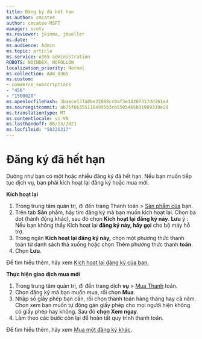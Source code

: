 ```yaml
---
title: Đăng ký đã hết hạn
ms.author: cmcatee
author: cmcatee-MSFT
manager: scotv
ms.reviewer: jkinma, jmueller
ms.date: ''
ms.audience: Admin
ms.topic: article
ms.service: o365-administration
ROBOTS: NOINDEX, NOFOLLOW
localization_priority: Normal
ms.collection: Adm_O365
ms.custom:
- commerce_subscriptions
- "456"
- "1500020"
ms.openlocfilehash: 3baece137a8be22808cc9af3e14207317dd261ed
ms.sourcegitcommit: ab75f66355116e995b3cb5505465b31989339e28
ms.translationtype: MT
ms.contentlocale: vi-VN
ms.lasthandoff: 08/13/2021
ms.locfileid: "58325317"
---
```

# <a name="expired-subscription"></a>Đăng ký đã hết hạn

Dường như bạn có một hoặc nhiều đăng ký đã hết hạn. Nếu bạn muốn tiếp tục dịch vụ, bạn phải kích hoạt lại đăng ký hoặc mua mới.
  
**Kích hoạt lại**
  
1. Trong trung tâm quản  trị, đi đến trang Thanh toán \> [Sản phẩm của](https://go.microsoft.com/fwlink/p/?linkid=842054) bạn.
2. Trên tab **Sản** phẩm, hãy tìm đăng ký mà bạn muốn kích hoạt lại. Chọn ba dot (hành động khác), sau đó chọn **Kích hoạt lại đăng ký này**.
    **Lưu** ý : Nếu bạn không thấy Kích hoạt lại **đăng ký này, hãy gọi** cho bộ máy hỗ trợ.
3. Trong ngăn **Kích hoạt lại đăng ký này,** chọn một phương thức thanh toán từ danh sách thả xuống hoặc chọn Thêm phương thức thanh **toán**.
4. Chọn **Lưu**.

Để tìm hiểu thêm, hãy xem [Kích hoạt lại đăng ký của bạn.](https://docs.microsoft.com/microsoft-365/commerce/subscriptions/reactivate-your-subscription)

**Thực hiện giao dịch mua mới**
  
1. Trong trung tâm quản trị, đi đến trang dịch **vụ** \> [Mua Thanh](https://go.microsoft.com/fwlink/p/?linkid=868433) toán.
2. Chọn đăng ký mà bạn muốn mua, rồi chọn **Mua**.
3. Nhập số giấy phép bạn cần, rồi chọn thanh toán hàng tháng hay cả năm. Chọn xem bạn muốn tự động gán giấy phép cho mọi người hiện không có giấy phép hay không. Sau đó **chọn Xem ngay**.
4. Làm theo các bước còn lại để hoàn tất quy trình thanh toán.

Để tìm hiểu thêm, hãy xem [Mua một đăng ký khác](https://docs.microsoft.com/microsoft-365/commerce/buy-another-subscription).